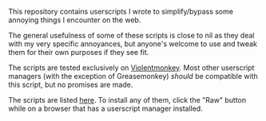 This repository contains userscripts I wrote to simplify/bypass some annoying things I encounter on the web.

The general usefulness of some of these scripts is close to nil as they deal with my very specific annoyances,
but anyone's welcome to use and tweak them for their own purposes if they see fit.

The scripts are tested exclusively on [Violentmonkey](https://violentmonkey.github.io). Most other userscript managers (with the exception of Greasemonkey) *should* be compatible with this script, but no promises are made. 

The scripts are listed [here](./scripts). To install any of them, click the "Raw" button while on a browser that has a userscript manager installed.
